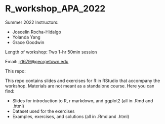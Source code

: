 # R_workshop_APA_2022

Summer 2022
Instructors:      
- Joscelin Rocha-Hidalgo   
- Yolanda Yang
- Grace Goodwin


Length of workshop: Two 1-hr 50min session

Email: 
jr1679@georgetown.edu

This repo:

This repo contains slides and exercises for R in RStudio that accompany the workshop. Materials are not meant as a standalone course.
Here you can find:
- Slides for introduction to R, r markdown, and ggplot2 (all in .Rmd and .html)
- Dataset used for the exercises
- Examples, exercises, and solutions (all in .Rmd and .html)

